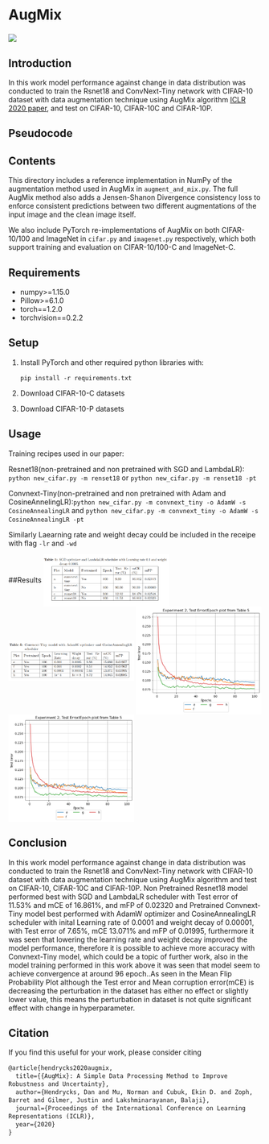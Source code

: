 # AugMix

<img align="center" src="assets/augmix.gif" width="750">

## Introduction

In this work model performance against change in data distribution was conducted to train the Rsnet18 and ConvNext-Tiny network with CIFAR-10 dataset with data augmentation technique using AugMix algorithm [ICLR 2020 paper](https://arxiv.org/pdf/1912.02781.pdf), and test on CIFAR-10, CIFAR-10C and CIFAR-10P.


## Pseudocode

## Contents

This directory includes a reference implementation in NumPy of the augmentation
method used in AugMix in `augment_and_mix.py`. The full AugMix method also adds
a Jensen-Shanon Divergence consistency loss to enforce consistent predictions
between two different augmentations of the input image and the clean image
itself.

We also include PyTorch re-implementations of AugMix on both CIFAR-10/100 and
ImageNet in `cifar.py` and `imagenet.py` respectively, which both support
training and evaluation on CIFAR-10/100-C and ImageNet-C.

## Requirements

*   numpy>=1.15.0
*   Pillow>=6.1.0
*   torch==1.2.0
*   torchvision==0.2.2

## Setup

1.  Install PyTorch and other required python libraries with:

    ```
    pip install -r requirements.txt
    ```

2.  Download CIFAR-10-C datasets

 3.  Download CIFAR-10-P datasets
 

## Usage

Training recipes used in our paper:

Resnet18(non-pretrained and non pretrained with SGD and LambdaLR): `python new_cifar.py -m renset18` or `python new_cifar.py -m renset18 -pt` 

Convnext-Tiny(non-pretrained and non pretrained with Adam and CosineAnnelingLR):`python new_cifar.py -m convnext_tiny -o AdamW -s CosineAnnealingLR` and `python new_cifar.py -m convnext_tiny -o AdamW -s CosineAnnealingLR -pt`

Similarly Laearning rate and weight decay could be included in the receipe with flag `-lr` and `-wd`

##Results
<img align="center" src="assets/table_1.png" width="250">
<img align="center" src="assets/table_5.png" width="250">
<img align="center" src="assets/expt1_tab1.png" width="250">
<img align="center" src="assets/expt2_rsu_tab2.png" width="250">


## Conclusion

In this work model performance against change in data distribution was conducted to train the Rsnet18 and ConvNext-Tiny network with CIFAR-10 dataset with data augmentation technique using AugMix algorithm and test on CIFAR-10, CIFAR-10C and CIFAR-10P. Non Pretrained Resnet18 model performed best with SGD and LambdaLR scheduler with Test error of 11.53% and mCE of 16.861%, and mFP of 0.02320 and Pretrained Convnext-Tiny model best performed with AdamW optimizer and CosineAnnealingLR scheduler with inital Learning rate of 0.0001 and weight decay of 0.00001, with Test error of 7.65%, mCE 13.071% and mFP of 0.01995, furthermore it was seen that lowering the learning rate and weight decay improved the model performance, therefore it is possible to achieve more accuracy with Convnext-Tiny model, which could be a topic of further work, also in the model training performed in this work above it was seen that model seem to achieve convergence at around 96 epoch..As seen in the Mean Flip Probability Plot although the Test error and Mean corruption error(mCE) is decreasing the perturbation in the dataset has either no effect or slightly lower value, this means the perturbation in dataset is not quite significant effect with change in hyperparameter.

## Citation

If you find this useful for your work, please consider citing

```
@article{hendrycks2020augmix,
  title={{AugMix}: A Simple Data Processing Method to Improve Robustness and Uncertainty},
  author={Hendrycks, Dan and Mu, Norman and Cubuk, Ekin D. and Zoph, Barret and Gilmer, Justin and Lakshminarayanan, Balaji},
  journal={Proceedings of the International Conference on Learning Representations (ICLR)},
  year={2020}
}
```

